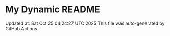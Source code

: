 # My Dynamic README
Updated at: Sat Oct 25 04:24:27 UTC 2025
This file was auto-generated by GitHub Actions.
